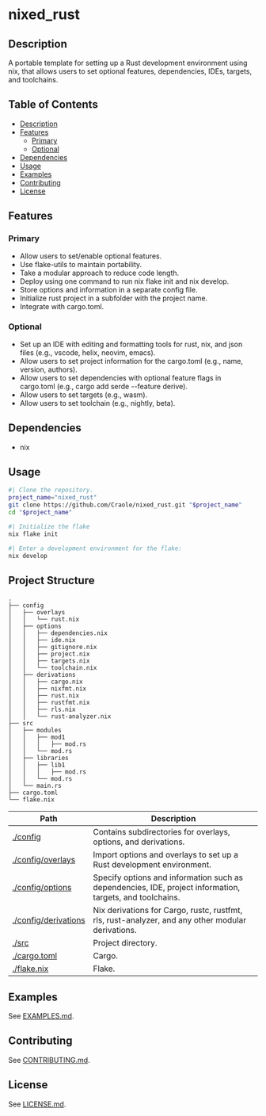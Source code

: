 # nixed_rust

## Description

A portable template for setting up a Rust development environment using nix, that allows users to set optional features, dependencies, IDEs, targets, and toolchains.

## Table of Contents

- [Description](#description)
- [Features](#features)
  - [Primary](#primary)
  - [Optional](#optional)
- [Dependencies](#dependencies)
- [Usage](#usage)
- [Examples](#examples)
- [Contributing](#contributing)
- [License](#license)

## Features

### Primary

- Allow users to set/enable optional features.
- Use flake-utils to maintain portability.
- Take a modular approach to reduce code length.
- Deploy using one command to run nix flake init and nix develop.
- Store options and information in a separate config file.
- Initialize rust project in a subfolder with the project name.
- Integrate with cargo.toml.

### Optional

- Set up an IDE with editing and formatting tools for rust, nix, and json files (e.g., vscode, helix, neovim, emacs).
- Allow users to set project information for the cargo.toml (e.g., name, version, authors).
- Allow users to set dependencies with optional feature flags in cargo.toml (e.g., cargo add serde --feature derive).
- Allow users to set targets (e.g., wasm).
- Allow users to set toolchain (e.g., nightly, beta).

## Dependencies

- nix

## Usage

```sh
#| Clone the repository.
project_name="nixed_rust"
git clone https://github.com/Craole/nixed_rust.git "$project_name"
cd "$project_name"

#| Initialize the flake
nix flake init

#| Enter a development environment for the flake:
nix develop
```

## Project Structure

```fd | as-tree
.
├── config
│   ├── overlays
│   │   └── rust.nix
│   ├── options
│   │   ├── dependencies.nix
│   │   ├── ide.nix
│   │   ├── gitignore.nix
│   │   ├── project.nix
│   │   ├── targets.nix
│   │   └── toolchain.nix
│   ├── derivations
│   │   ├── cargo.nix
│   │   ├── nixfmt.nix
│   │   ├── rust.nix
│   │   ├── rustfmt.nix
│   │   ├── rls.nix
│   │   └── rust-analyzer.nix
├── src
│   ├── modules
│   │   ├── mod1
│   │   │   ├── mod.rs
│   │   └── mod.rs
│   ├── libraries
│   │   ├── lib1
│   │   │   ├── mod.rs
│   │   └── mod.rs
│   └── main.rs
├── cargo.toml
└── flake.nix
```

|Path|Description|
|---|---|
|[./config](https://github.com/Craole/nixed_rust/tree/master/config)| Contains subdirectories for overlays, options, and derivations.|
|[./config/overlays](https://github.com/Craole/nixed_rust/tree/master/config/overlays)| Import options and overlays to set up a Rust development environment.
|[./config/options](https://github.com/Craole/nixed_rust/tree/master/config/options)| Specify options and information such as dependencies, IDE, project information, targets, and toolchains.
|[./config/derivations](https://github.com/Craole/nixed_rust/tree/master/config/derivations)| Nix derivations for Cargo, rustc, rustfmt, rls, rust-analyzer, and any other modular derivations.
|[./src](https://github.com/Craole/nixed_rust/tree/master/src)| Project directory.
|[./cargo.toml](https://github.com/Craole/nixed_rust/tree/master/cargo.toml)| Cargo.
|[./flake.nix](https://github.com/Craole/nixed_rust/tree/master/flake.nix)| Flake.

## Examples

See [EXAMPLES.md](CONTRIBUTING.md).

## Contributing

See [CONTRIBUTING.md](https://github.com/Craole/nixed_rust/blob/master/CONTRIBUTING.md).

## License

See [LICENSE.md](https://github.com/Craole/nixed_rust/blob/master/LICENSE.md).
